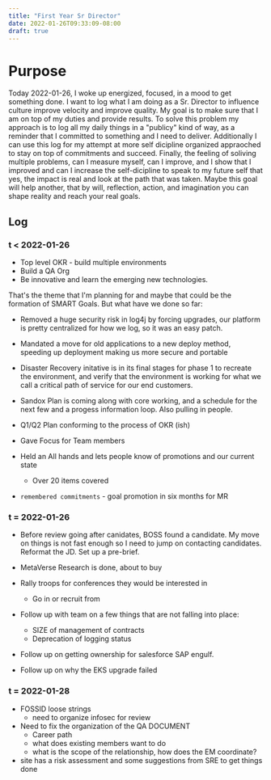 ```yaml
---
title: "First Year Sr Director"
date: 2022-01-26T09:33:09-08:00
draft: true
---
```



# Purpose

Today 2022-01-26, I woke up energized, focused, in a mood to get something done. I want to log what I am doing as a Sr. Director to influence culture improve velocity and improve quality. My goal is to make sure that I am on top of my duties and provide results. To solve this problem my approach is to log all my daily things in a "publicy" kind of way, as a reminder that I committed to something and I need to deliver. Additionally I can use this log for my attempt at more self dicipline organized appraoched to stay on top of commitments and succeed. Finally, the feeling of soliving multiple problems, can I measure myself, can I improve, and I show that I improved and can I increase the self-dicipline to speak to my future self that yes, the impact is real and look at the path that was taken. Maybe this goal will help another, that by will, reflection, action, and imagination you can shape reality and reach your real goals.


## Log

###  t < 2022-01-26

* Top level OKR - build multiple environments
* Build a QA Org
* Be innovative and learn the emerging new technologies.

That's the theme that I'm planning for and maybe that could be the formation of SMART Goals.  But what have we done so far:

* Removed a huge security risk in log4j by forcing upgrades, our platform is pretty centralized for how we log, so it was an easy patch.
* Mandated a move for old applications to a new deploy method, speeding up deployment making us more secure and portable
* Disaster Recovery initative is in its final stages for phase 1 to recreate the environment, and verify that the environment is working for what we call a critical path of service for our end customers.
* Sandox Plan is coming along with core working, and a schedule for the next few and a progess information loop. Also pulling in people.
* Q1/Q2 Plan conforming to the process of OKR (ish)
* Gave Focus for Team members
* Held an All hands and lets people know of promotions and our current state
  * Over 20 items covered

* `remembered commitments` - goal promotion in six months for MR


### t = 2022-01-26

* Before review going after canidates, BOSS found a candidate. My move on things is not fast enough so I need to jump on contacting candidates. Reformat the JD. Set up a pre-brief.
* MetaVerse Research is done, about to buy
* Rally troops for conferences they would be interested in
  * Go in or recruit from
* Follow up with team on a few things that are not falling into place:
  * SIZE of management of contracts
  * Deprecation of logging status

* Follow up on getting ownership for salesforce SAP engulf.
* Follow up on why the EKS upgrade failed


### t = 2022-01-28

* FOSSID loose strings
  * need to organize infosec for review
* Need to fix the organization of the QA DOCUMENT
  * Career path
  * what does existing members want to do
  * what is the scope of the relationship, how does the EM coordinate?
* site has a risk assessment and some suggestions from SRE to get things done

